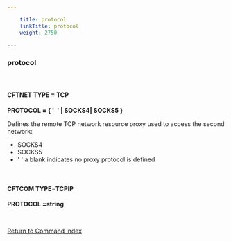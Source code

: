 ```yaml
---

    title: protocol
    linkTitle: protocol
    weight: 2750

---
```

<span id="protocol"></span>

### protocol

####  

#### CFTNET TYPE = TCP

<span style="font-weight: bold;">****PROTOCOL = { '  '
| SOCKS4| SOCKS5 }****</span>

Defines the remote TCP network resource proxy used to access the second
network:

- SOCKS4
- SOCKS5
- ' ' a blank indicates no proxy protocol is defined

 

#### CFTCOM TYPE=TCPIP

****PROTOCOL =string****

 

[Return to Command index](../../)
